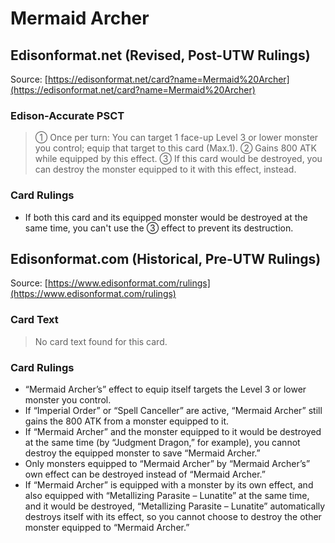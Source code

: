 # Mermaid Archer

## Edisonformat.net (Revised, Post-UTW Rulings)

Source: [https://edisonformat.net/card?name=Mermaid%20Archer](https://edisonformat.net/card?name=Mermaid%20Archer)

### Edison-Accurate PSCT

> ① Once per turn: You can target 1 face-up Level 3 or lower monster you control; equip that target to this card (Max.1).
> ② Gains 800 ATK while equipped by this effect.
> ③ If this card would be destroyed, you can destroy the monster equipped to it with this effect, instead.

### Card Rulings

*   If both this card and its equipped monster would be destroyed at the same time, you can't use the ③ effect to prevent its destruction.


## Edisonformat.com (Historical, Pre-UTW Rulings)

Source: [https://www.edisonformat.com/rulings](https://www.edisonformat.com/rulings)

### Card Text

> No card text found for this card.

### Card Rulings

*   “Mermaid Archer’s” effect to equip itself targets the Level 3 or lower monster you control.
*   If “Imperial Order” or “Spell Canceller” are active, “Mermaid Archer” still gains the 800 ATK from a monster equipped to it.
*   If “Mermaid Archer” and the monster equipped to it would be destroyed at the same time (by “Judgment Dragon,” for example), you cannot destroy the equipped monster to save “Mermaid Archer.”
*   Only monsters equipped to “Mermaid Archer” by “Mermaid Archer’s” own effect can be destroyed instead of “Mermaid Archer.”
*   If “Mermaid Archer” is equipped with a monster by its own effect, and also equipped with “Metallizing Parasite – Lunatite” at the same time, and it would be destroyed, “Metallizing Parasite – Lunatite” automatically destroys itself with its effect, so you cannot choose to destroy the other monster equipped to “Mermaid Archer.”


